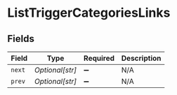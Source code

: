# ListTriggerCategoriesLinks


## Fields

| Field              | Type               | Required           | Description        |
| ------------------ | ------------------ | ------------------ | ------------------ |
| `next`             | *Optional[str]*    | :heavy_minus_sign: | N/A                |
| `prev`             | *Optional[str]*    | :heavy_minus_sign: | N/A                |
